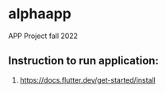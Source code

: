 # alphaapp
APP Project fall 2022

## Instruction to run application:
1. https://docs.flutter.dev/get-started/install
